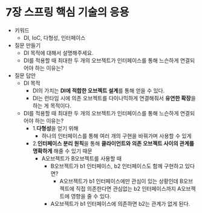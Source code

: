 # 7장 스프링 핵심 기술의 응용

- 키워드
    - DI, IoC, 다형성, 인터페이스
- 질문 만들기
    - DI 목적에 대해서 설명해주세요.
    - DI를 적용할 때 최대한 두 개의 오브젝트가 인터페이스를 통해 느슨하게 연결되어야 하는 이유는?
- 질문 답안
    - DI 목적
        - DI의 가치는 **DI에 적합한 오브젝트 설계**를 통해 얻을 수 있다.
        - DI는 런타임 시에 의존 오브젝트를 다이나믹하게 연결해줘서 **유연한 확장**을 하는 게 목적이다.
    - DI를 적용할 때 최대한 두 개의 오브젝트가 인터페이스를 통해 느슨하게 연결되어야 하는 이유는?
        - 1.**다형성**을 얻기 위해
            - 하나의 인터페이스를 통해 여러 개의 구현을 바꿔가며 사용할 수 있게
        - 2.**인터페이스 분리 원칙**을 통해 **클라이언트와 의존 오브젝트 사이의 관계를 명확하게** 해줄 수 있기 때문
            - A오브젝트가 B오브젝트를 사용할 때
                - B오브젝트가 b1 인터페이스, b2 인터페이스도 함께 구현하고 있다면?
                    - A오브젝트가 b1 인터페이스에만 관심이 있는 상황인데 B오브젝트에 직접 의존한다면 관심없는 b2 인터페이스까지 A오브젝트에 영향을 줄 수 있다.
                - A오브젝트가 b1 인터페이스에 의존하면 b2는 관계가 없게 된다.